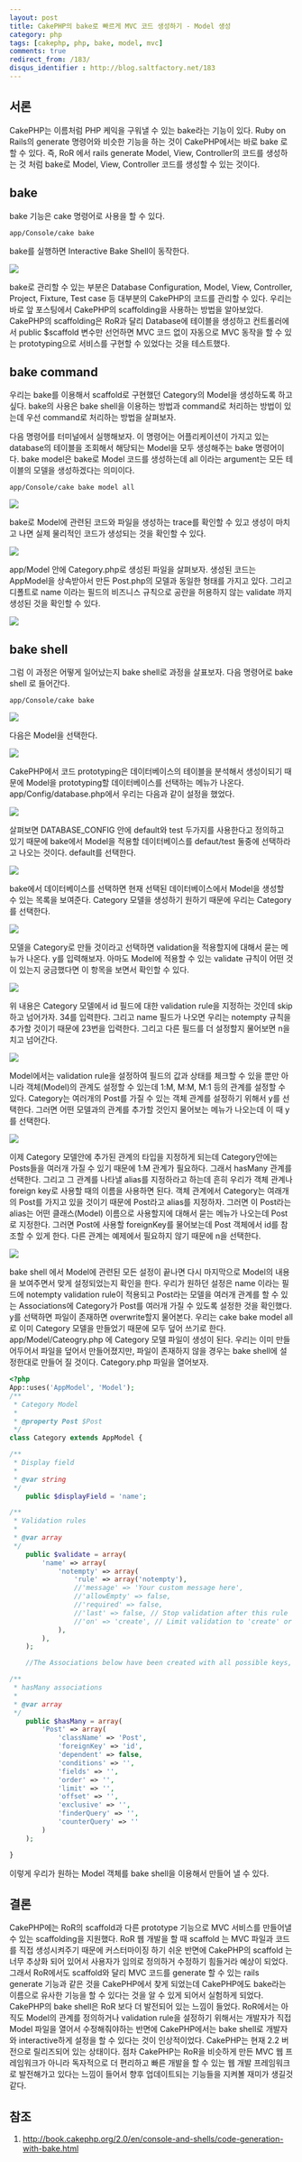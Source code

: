 ```yaml
---
layout: post
title: CakePHP의 bake로 빠르게 MVC 코드 생성하기 - Model 생성
category: php
tags: [cakephp, php, bake, model, mvc]
comments: true
redirect_from: /183/
disqus_identifier : http://blog.saltfactory.net/183
---
```


## 서론

CakePHP는 이름처럼 PHP 케익을 구워낼 수 있는 bake라는 기능이 있다. Ruby on Rails의 generate 명령어와 비슷한 기능을 하는 것이 CakePHP에서는 바로 bake 로 할 수 있다. 즉, RoR 에서 rails generate Model, View, Controller의 코드를 생성하는 것 처럼 bake로 Model, View, Controller 코드를 생성할 수 있는 것이다.

<!--more-->

## bake

bake 기능은 cake 명령어로 사용을 할 수 있다.


```
app/Console/cake bake
```

bake를 실행하면 Interactive Bake Shell이 동작한다.

![](http://blog.hibrainapps.net/saltfactory/images/0751de0c-5afe-4585-b7cd-af8cc1e5fdf3)

bake로 관리할 수 있는 부분은 Database Configuration, Model, View, Controller, Project, Fixture, Test case 등 대부분의 CakePHP의 코드를 관리할 수 있다.
우리는 바로 앞 포스팅에서 CakePHP의 scaffolding을 사용하는 방법을 알아보았다. CakePHP의 scaffolding은 RoR과 달리 Database에 테이블을 생성하고 컨트롤러에서 public $scaffold 변수만 선언하면 MVC 코드 없이 자동으로 MVC 동작을 할 수 있는 prototyping으로 서비스를 구현할 수 있었다는 것을 테스트했다.

## bake command

우리는 bake를 이용해서 scaffold로 구현했던 Category의 Model을 생성하도록 하고 싶다.
bake의 사용은 bake shell을 이용하는 방법과 command로 처리하는 방법이 있는데 우선 command로 처리하는 방법을 살펴보자.

다음 명령어를 터미널에서 실행해보자. 이 명령어는 어플리케이션이 가지고 있는 database의 테이블을 조회해서 해당되는 Model을 모두 생성해주는 bake 명령어이다. bake model은 bake로 Model 코드를 생성하는데 all 이라는 argument는 모든 테이블의 모델을 생성하겠다는 의미이다.

```
app/Console/cake bake model all
```

![](http://blog.hibrainapps.net/saltfactory/images/7c842012-2064-4203-bc68-65263278fae3)

bake로 Model에 관련된 코드와 파일을 생성하는 trace를 확인할 수 있고 생성이 마치고 나면 실제 물리적인 코드가 생성되는 것을 확인할 수 있다.


![](http://blog.hibrainapps.net/saltfactory/images/ab173e92-b3c2-4bc3-a043-1dd4b91d4f29)

app/Model 안에 Category.php로 생성된  파일을 살펴보자. 생성된 코드는 AppModel을 상속받아서 만든 Post.php의 모델과 동일한 형태를 가지고 있다. 그리고 디폴트로 name 이라는 필드의 비즈니스 규칙으로 공란을 허용하지 않는 validate 까지 생성된 것을 확인할 수 있다.

![](http://blog.hibrainapps.net/saltfactory/images/25e60842-ffe1-4880-8032-bd0377dcd2b5)


## bake shell

그럼 이 과정은 어떻게 일어났는지 bake shell로 과정을 살표보자. 다음 명령어로 bake shell 로 들어간다.

```
app/Console/cake bake
```

![](http://blog.hibrainapps.net/saltfactory/images/4da0d521-479e-4fd3-a66e-d52ad6eff183)

다음은 Model을 선택한다.

![](http://blog.hibrainapps.net/saltfactory/images/777305fe-cf30-4763-8447-41de04942da2)

CakePHP에서 코드 prototyping은 데이터베이스의 테이블을 분석해서 생성이되기 때문에 Model을 prototyping할 데이터베이스를 선택하는 메뉴가 나온다.
app/Config/database.php에서 우리는 다음과 같이 설정을 했었다.

![](http://blog.hibrainapps.net/saltfactory/images/30314d60-b27f-46db-95b9-be1b3a973def)

살펴보면 DATABASE_CONFIG 안에 default와 test 두가지를 사용한다고 정의하고 있기 때문에 bake에서 Model을 적용할 데이터베이스를 defaut/test 둘중에 선택하라고 나오는 것이다. default를 선택한다.

![](http://blog.hibrainapps.net/saltfactory/images/58c9a307-a1d0-4a7d-90f8-e82a786d9322)

bake에서 데이터베이스를 선택하면 현재 선택된 데이터베이스에서 Model을 생성할 수 있는 목록을 보여준다. Category 모델을 생성하기 원하기 때문에 우리는 Category를 선택한다.

![](http://blog.hibrainapps.net/saltfactory/images/cacb188a-6841-4bad-9d0b-8bda6636c312)

모델을 Category로 만들 것이라고 선택하면 validation을 적용할지에 대해서 묻는 메뉴가 나온다. y를 입력해보자. 아마도 Model에 적용할 수 있는 validate 규칙이 어떤 것이 있는지 궁금했다면 이 항목을 보면서 확인할 수 있다.

![](http://blog.hibrainapps.net/saltfactory/images/f5780bbf-8b3d-4bf7-b8f4-1705038a451d)

위 내용은 Category 모델에서 id 필드에 대한 validation rule을 지정하는 것인데 skip 하고 넘어가자. 34를 입력한다. 그리고 name 필드가 나오면 우리는 notempty 규칙을 추가할 것이기 때문에 23번을 입력한다. 그리고 다른 필드를 더 설정할지 물어보면 n을 치고 넘어간다.

![](http://blog.hibrainapps.net/saltfactory/images/a75cbf5e-927f-48c4-b71b-7e97ee8ad082)

Model에서는 validation rule을 설정하여 필드의 값과 상태를 체크할 수 있을 뿐만 아니라 객체(Model)의 관계도 설정할 수 있는데 1:M, M:M, M:1 등의 관계를 설정할 수 있다. Category는 여러개의 Post를 가질 수 있는 객체 관계를 설정하기 위해서 y를 선택한다. 그러면 어떤 모델과의 관계를 추가할 것인지 물어보는 메뉴가 나오는데 이 때 y를 선택한다.

![](http://blog.hibrainapps.net/saltfactory/images/50cf182e-cede-45cb-aaa4-5c284893f518)

이제 Category 모델안에 추가된 관계의 타입을 지정하게 되는데 Category안에는 Posts들을 여러개 가질 수 있기 때문에 1:M 관계가 필요하다. 그래서 hasMany 관계를 선택한다. 그리고 그 관계를 나타낼 alias를 지정하라고 하는데 흔히 우리가 객체 관계나 foreign key로 사용할 때의 이름을 사용하면 된다. 객체 관계에서 Category는 여래개의 Post를 가지고 있을 것이기 때문에 Post라고 alias를 지정하자. 그러면 이 Post라는 alias는 어떤 클래스(Model) 이름으로 사용할지에 대해서 묻는 메뉴가 나오는데 Post로 지정한다. 그러면 Post에 사용할 foreignKey를 물어보는데 Post 객체에서 id를 참조할 수 있게 한다. 다른 관계는 예제에서 필요하지 않기 때문에 n을 선택한다.

![](http://blog.hibrainapps.net/saltfactory/images/05583f00-45ce-49b2-8d59-74f5d9786798)

bake shell 에서 Model에 관련된 모든 설정이 끝나면 다시 마지막으로 Model의 내용을 보여주면서 맞게 설정되었는지 확인을 한다. 우리가 원하던 설정은 name 이라는 필드에 notempty validation rule이 적용되고 Post라는 모델을 여러개 관계를 할 수 있는 Associations에 Category가 Post를 여러개 가질 수 있도록 설정한 것을 확인했다. y를 선택하면 파일이 존재하면 overwrite할지 물어본다. 우리는 cake bake model all 로 이미 Category 모델을 만들었기 때문에 모두 덮어 쓰기로 한다.
app/Model/Cateogry.php 에 Category 모델 파일이 생성이 된다. 우리는 이미 만들어두어서 파일을 덮어서 만들어졌지만, 파일이 존재하지 않을 경우는 bake shell에 설정한대로 만들어 질 것이다. Category.php 파일을 열어보자.


```php
<?php
App::uses('AppModel', 'Model');
/**
 * Category Model
 *
 * @property Post $Post
 */
class Category extends AppModel {

/**
 * Display field
 *
 * @var string
 */
	public $displayField = 'name';

/**
 * Validation rules
 *
 * @var array
 */
	public $validate = array(
		'name' => array(
			'notempty' => array(
				'rule' => array('notempty'),
				//'message' => 'Your custom message here',
				//'allowEmpty' => false,
				//'required' => false,
				//'last' => false, // Stop validation after this rule
				//'on' => 'create', // Limit validation to 'create' or 'update' operations
			),
		),
	);

	//The Associations below have been created with all possible keys, those that are not needed can be removed

/**
 * hasMany associations
 *
 * @var array
 */
	public $hasMany = array(
		'Post' => array(
			'className' => 'Post',
			'foreignKey' => 'id',
			'dependent' => false,
			'conditions' => '',
			'fields' => '',
			'order' => '',
			'limit' => '',
			'offset' => '',
			'exclusive' => '',
			'finderQuery' => '',
			'counterQuery' => ''
		)
	);

}
```

이렇게 우리가 원하는 Model 객체를 bake shell을 이용해서 만들어 낼 수 있다.

## 결론

CakePHP에는 RoR의 scaffold과 다른 prototype 기능으로 MVC 서비스를 만들어낼 수 있는 scaffolding을 지원했다.  RoR 웹 개발을 할 때 scaffold 는 MVC 파일과 코드를 직접 생성시켜주기 때문에 커스터마이징 하기 쉬운 반면에 CakePHP의 scaffold 는 너무 추상화 되어 있어서 사용자가 임의로 정의하거 수정하기 힘들거라 예상이 되었다. 그래서 RoR에서도 scaffold와 달리 MVC 코드를 generate 할 수 있는 rails generate 기능과 같은 것을 CakePHP에서 찾게 되었는데 CakePHP에도 bake라는 이름으로 유사한 기능을 할 수 있다는 것을 알 수 있게 되어서 실험하게 되었다. CakePHP의 bake shell은 RoR 보다 더 발전되어 있는 느낌이 들었다. RoR에서는 아직도 Model의 관계를 정의하거나 validation rule을 설정하기 위해서는 개발자가 직접 Model 파일을 열어서 수정해줘야하는 반면에 CakePHP에서는 bake shell로 개발자와 interactive하게 설정을 할 수 있다는 것이 인상적이었다. CakePHP는 현재 2.2 버전으로 릴리즈되어 있는 상태이다. 점차 CakePHP는 RoR을 비슷하게 만든 MVC 웹 프레임워크가 아니라 독자적으로 더 편리하고 빠른 개발을 할 수 있는 웹 개발 프레임워크로 발전해가고 있다는 느낌이 들어서 향후 업데이트되는 기능들을 지켜볼 재미가 생길것 같다.

## 참조

1. http://book.cakephp.org/2.0/en/console-and-shells/code-generation-with-bake.html


